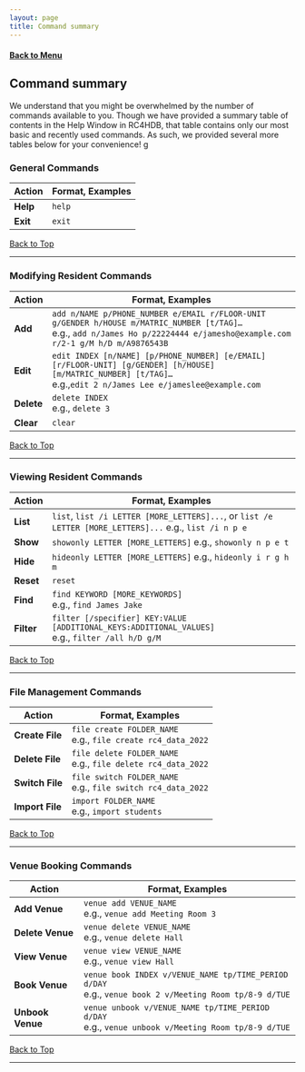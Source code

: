 ```yaml
---
layout: page
title: Command summary
---
```

#### [Back to Menu](../UserGuide.md)

## Command summary

We understand that you might be overwhelmed by the number of commands available to you. Though we have provided a summary
table of contents in the Help Window in RC4HDB, that table contains only our most basic and recently used commands. As such,
we provided several more tables below for your convenience!
g
### General Commands

| Action   | Format, Examples |
|----------|------------------|
| **Help** | `help`           |
| **Exit** | `exit`           |

[Back to Top](#back-to-menu)

---

### Modifying Resident Commands

| Action     | Format, Examples                                                                                                                                                                   |
|------------|------------------------------------------------------------------------------------------------------------------------------------------------------------------------------------|
| **Add**    | `add n/NAME p/PHONE_NUMBER e/EMAIL r/FLOOR-UNIT g/GENDER h/HOUSE m/MATRIC_NUMBER [t/TAG]…​` <br> e.g., `add n/James Ho p/22224444 e/jamesho@example.com r/2-1 g/M h/D m/A9876543B` |
| **Edit**   | `edit INDEX [n/NAME] [p/PHONE_NUMBER] [e/EMAIL] [r/FLOOR-UNIT] [g/GENDER] [h/HOUSE] [m/MATRIC_NUMBER] [t/TAG]…​`<br> e.g.,`edit 2 n/James Lee e/jameslee@example.com`              |
| **Delete** | `delete INDEX`<br> e.g., `delete 3`                                                                                                                                                |
| **Clear**  | `clear`                                                                                                                                                                            |

[Back to Top](#back-to-menu)

---

### Viewing Resident Commands

| Action     | Format, Examples                                                                                        |
|------------|---------------------------------------------------------------------------------------------------------|
| **List**   | `list`, `list /i LETTER [MORE_LETTERS]...`, or `list /e LETTER [MORE_LETTERS]...` e.g., `list /i n p e` |
| **Show**   | `showonly LETTER [MORE_LETTERS]` e.g., `showonly n p e t`                                               |
| **Hide**   | `hideonly LETTER [MORE_LETTERS]` e.g., `hideonly i r g h m`                                             |
| **Reset**  | `reset`                                                                                                 |
| **Find**   | `find KEYWORD [MORE_KEYWORDS]`<br> e.g., `find James Jake`                                              |
| **Filter** | `filter [/specifier] KEY:VALUE [ADDITIONAL_KEYS:ADDITIONAL_VALUES]` <br> e.g., `filter /all h/D g/M`    |

[Back to Top](#back-to-menu)

---

### File Management Commands

| Action          | Format, Examples                                                 |
|-----------------|------------------------------------------------------------------|
| **Create File** | `file create FOLDER_NAME` <br> e.g., `file create rc4_data_2022` |
| **Delete File** | `file delete FOLDER_NAME` <br> e.g., `file delete rc4_data_2022` |
| **Switch File** | `file switch FOLDER_NAME` <br> e.g., `file switch rc4_data_2022` |
| **Import File** | `import FOLDER_NAME` <br> e.g., `import students`                |

[Back to Top](#back-to-menu)

---

### Venue Booking Commands

| Action           | Format, Examples                                                                                           |
|------------------|------------------------------------------------------------------------------------------------------------|
| **Add Venue**    | `venue add VENUE_NAME` <br> e.g., `venue add Meeting Room 3`                                               |
| **Delete Venue** | `venue delete VENUE_NAME` <br> e.g., `venue delete Hall`                                                   |
| **View Venue**   | `venue view VENUE_NAME` <br> e.g., `venue view Hall`                                                       |
| **Book Venue**   | `venue book INDEX v/VENUE_NAME tp/TIME_PERIOD d/DAY` <br> e.g., `venue book 2 v/Meeting Room tp/8-9 d/TUE` |
| **Unbook Venue** | `venue unbook v/VENUE_NAME tp/TIME_PERIOD d/DAY` <br> e.g., `venue unbook v/Meeting Room tp/8-9 d/TUE`     |

[Back to Top](#back-to-menu)

---
